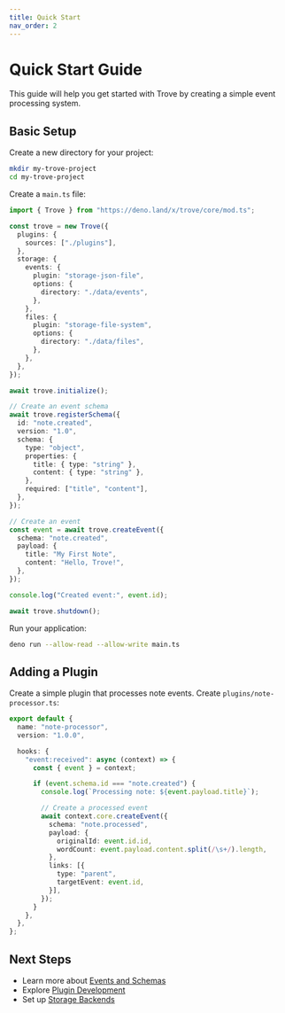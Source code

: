```yaml
---
title: Quick Start
nav_order: 2
---
```


# Quick Start Guide

This guide will help you get started with Trove by creating a simple event
processing system.

## Basic Setup

Create a new directory for your project:

```bash
mkdir my-trove-project
cd my-trove-project
```

Create a `main.ts` file:

```ts
import { Trove } from "https://deno.land/x/trove/core/mod.ts";

const trove = new Trove({
  plugins: {
    sources: ["./plugins"],
  },
  storage: {
    events: {
      plugin: "storage-json-file",
      options: {
        directory: "./data/events",
      },
    },
    files: {
      plugin: "storage-file-system",
      options: {
        directory: "./data/files",
      },
    },
  },
});

await trove.initialize();

// Create an event schema
await trove.registerSchema({
  id: "note.created",
  version: "1.0",
  schema: {
    type: "object",
    properties: {
      title: { type: "string" },
      content: { type: "string" },
    },
    required: ["title", "content"],
  },
});

// Create an event
const event = await trove.createEvent({
  schema: "note.created",
  payload: {
    title: "My First Note",
    content: "Hello, Trove!",
  },
});

console.log("Created event:", event.id);

await trove.shutdown();
```

Run your application:

```bash
deno run --allow-read --allow-write main.ts
```

## Adding a Plugin

Create a simple plugin that processes note events. Create
`plugins/note-processor.ts`:

```ts
export default {
  name: "note-processor",
  version: "1.0.0",

  hooks: {
    "event:received": async (context) => {
      const { event } = context;

      if (event.schema.id === "note.created") {
        console.log(`Processing note: ${event.payload.title}`);

        // Create a processed event
        await context.core.createEvent({
          schema: "note.processed",
          payload: {
            originalId: event.id.id,
            wordCount: event.payload.content.split(/\s+/).length,
          },
          links: [{
            type: "parent",
            targetEvent: event.id,
          }],
        });
      }
    },
  },
};
```

## Next Steps

- Learn more about [Events and Schemas](../concepts/events.md)
- Explore [Plugin Development](../plugins/creating-plugins.md)
- Set up [Storage Backends](../plugins/storage-plugins.md)
